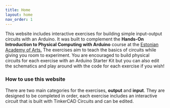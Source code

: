 ```yaml
---
title: Home
layout: home
nav_order: 1
---
```


This website includes interactive exercises for building simple input-output circuits with an Arduino. It was built to complement the **Hands-On Introduction to Physical Computing with Arduino** course at the [Estonian Academy of Arts.](https://www.artun.ee/) The exercises aim to teach the basics of circuits while giving you room to experiment. You are encouraged to build physical circuits for each exercise with an Arduino Starter Kit but you can also edit the schematics and play around with the code for each exercise if you wish!

### How to use this website

There are two main categories for the exercises, **output** and **input**. They are designed to be completed in order, each exercise includes an interactive circuit that is built with TinkerCAD Circuits and can be edited. 





